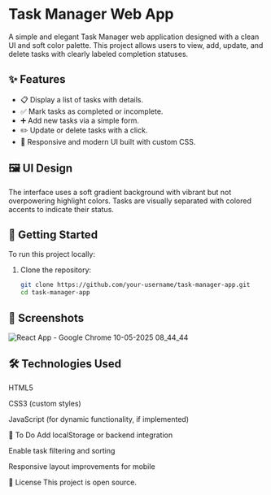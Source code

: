 # Task Manager Web App

A simple and elegant Task Manager web application designed with a clean UI and soft color palette. This project allows users to view, add, update, and delete tasks with clearly labeled completion statuses.

## ✨ Features

- 📋 Display a list of tasks with details.
- ✅ Mark tasks as completed or incomplete.
- ➕ Add new tasks via a simple form.
- ✏️ Update or delete tasks with a click.
- 🎨 Responsive and modern UI built with custom CSS.

## 🖼️ UI Design

The interface uses a soft gradient background with vibrant but not overpowering highlight colors. Tasks are visually separated with colored accents to indicate their status.


## 🚀 Getting Started

To run this project locally:

1. Clone the repository:
   ```bash
   git clone https://github.com/your-username/task-manager-app.git
   cd task-manager-app


## 🚀 Screenshots

![React App - Google Chrome 10-05-2025 08_44_44](https://github.com/user-attachments/assets/7c676b78-a046-42df-bee8-cea8da5628f7)


## 🛠 Technologies Used
HTML5

CSS3 (custom styles)

JavaScript (for dynamic functionality, if implemented)

📌 To Do
 Add localStorage or backend integration

 Enable task filtering and sorting

 Responsive layout improvements for mobile

📃 License
This project is open source.

